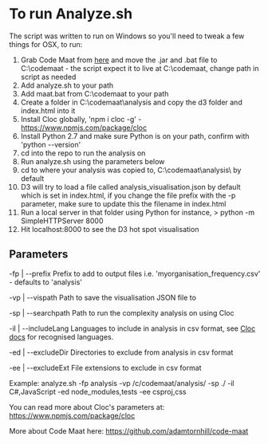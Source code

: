 # To run Analyze.sh

The script was written to run on Windows so you'll need to tweak a few things for OSX, to run:

1. Grab Code Maat from [here](http://www.adamtornhill.com/code/crimescenetools) and move the .jar and .bat file to C:\codemaat   - the script expect it to live at C:\codemaat, change path in script as needed
2. Add analyze.sh to your path
3. Add maat.bat from C:\codemaat to your path
4. Create a folder in C:\codemaat\analysis and copy the d3 folder and index.html into it
5. Install Cloc globally, 'npm i cloc -g' - https://www.npmjs.com/package/cloc
6. Install Python 2.7 and make sure Python is on your path, confirm with 'python --version'
7. cd into the repo to run the analysis on
8. Run analyze.sh using the parameters below
9. cd to where your analysis was copied to, C:\codemaat\analysis\ by default
10. D3 will try to load a file called analysis_visualisation.json by default which is set in index.html, if you change the file prefix with the -p parameter, make sure to update this the filename in index.html
11. Run a local server in that folder using Python for instance, > python -m SimpleHTTPServer 8000
12. Hit localhost:8000 to see the D3 hot spot visualisation

## Parameters

-fp | --prefix
Prefix to add to output files i.e. 'myorganisation_frequency.csv' - defaults to 'analysis'

-vp | --vispath
Path to save the visualisation JSON file to

-sp | --searchpath
Path to run the complexity analysis on using Cloc

-il | --includeLang
Languages to include in analysis in csv format, see [Cloc docs](http://cloc.sourceforge.net/#Languages) for recognised languages.

-ed | --excludeDir
Directories to exclude from analysis in csv format

-ee | --excludeExt
File extensions to exclude in csv format


Example:
analyze.sh -fp analysis -vp /c/codemaat/analysis/ -sp ./ -il C#,JavaScript -ed node_modules,tests -ee csproj,css

You can read more about Cloc's parameters at:
https://www.npmjs.com/package/cloc

More about Code Maat here:
https://github.com/adamtornhill/code-maat